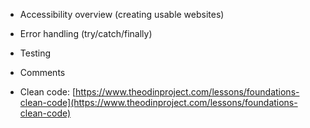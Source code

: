 -   Accessibility overview (creating usable websites)
    

-   Error handling (try/catch/finally)
    

-   Testing
    
-   Comments 
    
- Clean code: [https://www.theodinproject.com/lessons/foundations-clean-code](https://www.theodinproject.com/lessons/foundations-clean-code)
